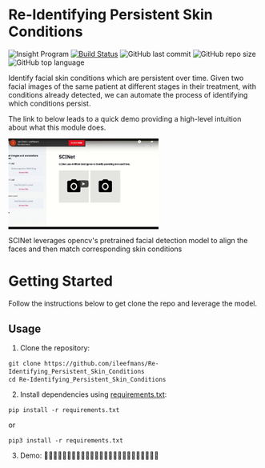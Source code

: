 # Re-Identifying Persistent Skin Conditions


![Insight Program](https://img.shields.io/badge/Insight-Artificial%20Intelligence-lightgrey)
[![Build Status](https://travis-ci.com/ileefmans/Re-Identifying_Persistent_Skin_Conditions.svg?token=uqQex7VxKszGWbK9PpaD&branch=master)](https://travis-ci.com/ileefmans/Re-Identifying_Persistent_Skin_Conditions)
![GitHub last commit](https://img.shields.io/github/last-commit/ileefmans/Re-Identifying_Persistent_Skin_Conditions)
![GitHub repo size](https://img.shields.io/github/repo-size/ileefmans/Re-Identifying_Persistent_Skin_Conditions.svg)
![GitHub top language](https://img.shields.io/github/languages/top/ileefmans/Re-Identifying_Persistent_Skin_Conditions)


Identify facial skin conditions which are persistent over time. Given two facial images of the same patient at different stages in their treatment, with conditions already detected, we can automate the process of identifying which conditions persist. 
  
  The link to below leads to a quick demo providing a high-level intuition about what this module does.


[<img src="https://github.com/ileefmans/Re-Identifying_Persistent_Skin_Conditions/blob/master/images/Screen_Shot_2020-10-06.png" width=300 align=center>](https://www.youtube.com/watch?v=fg9VBqtjan4)  

SCINet leverages opencv's pretrained facial detection model to align the faces and then match corresponding skin conditions
  
  
  # Getting Started  
  Follow the instructions below to get clone the repo and leverage the model.
  ## Usage  
  1. Clone the repository:  
  ```shell script
  git clone https://github.com/ileefmans/Re-Identifying_Persistent_Skin_Conditions
  cd Re-Identifying_Persistent_Skin_Conditions
  ```  
  2. Install dependencies using [requirements.txt](./requirements.txt):
  ```shell script
  pip install -r requirements.txt
  ```  
  or 
  ```shell script 
  pip3 install -r requirements.txt
  ```
  3. Demo: 🏃🏿‍♀️🏃🏿🏃🏾‍♀️🏃🏾🏃🏽‍♀️🏃🏽🏃🏻‍♀️🏃🏻🏃🏼‍♀️🏃🏼 
  
  
  

